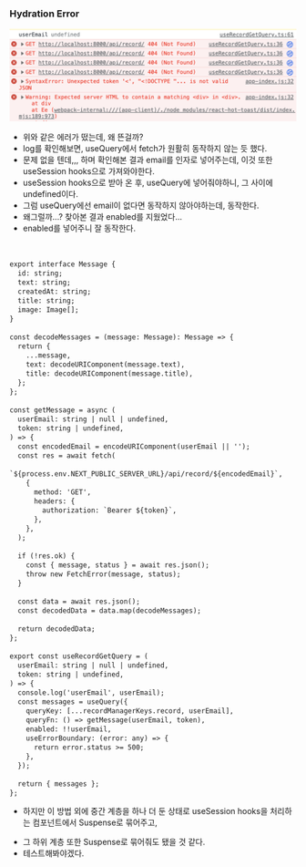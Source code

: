 ### Hydration Error

![useQuery enabled Error](./../screen/useQuery-enabled.png)

- 위와 같은 에러가 떴는데, 왜 뜬걸까?
- log를 확인해보면, useQuery에서 fetch가 원활히 동작하지 않는 듯 했다.
- 문제 없을 텐데,,, 하며 확인해본 결과 email를 인자로 넣어주는데, 이것 또한 useSession hooks으로 가져와야한다.
- useSession hooks으로 받아 온 후, useQuery에 넣어줘야하니, 그 사이에 undefined이다.
- 그럼 useQuery에선 email이 없다면 동작하지 않아야하는데, 동작한다.
- 왜그럴까...? 찾아본 결과 enabled를 지웠었다...
- enabled를 넣어주니 잘 동작한다.

<br>

```TSX
export interface Message {
  id: string;
  text: string;
  createdAt: string;
  title: string;
  image: Image[];
}

const decodeMessages = (message: Message): Message => {
  return {
    ...message,
    text: decodeURIComponent(message.text),
    title: decodeURIComponent(message.title),
  };
};

const getMessage = async (
  userEmail: string | null | undefined,
  token: string | undefined,
) => {
  const encodedEmail = encodeURIComponent(userEmail || '');
  const res = await fetch(
    `${process.env.NEXT_PUBLIC_SERVER_URL}/api/record/${encodedEmail}`,
    {
      method: 'GET',
      headers: {
        authorization: `Bearer ${token}`,
      },
    },
  );

  if (!res.ok) {
    const { message, status } = await res.json();
    throw new FetchError(message, status);
  }

  const data = await res.json();
  const decodedData = data.map(decodeMessages);

  return decodedData;
};

export const useRecordGetQuery = (
  userEmail: string | null | undefined,
  token: string | undefined,
) => {
  console.log('userEmail', userEmail);
  const messages = useQuery({
    queryKey: [...recordManagerKeys.record, userEmail],
    queryFn: () => getMessage(userEmail, token),
    enabled: !!userEmail,
    useErrorBoundary: (error: any) => {
      return error.status >= 500;
    },
  });

  return { messages };
};
```

- 하지만 이 방법 외에 중간 계층을 하나 더 둔 상태로 useSession hooks을 처리하는 컴포넌트에서 Suspense로 묶어주고,

* 그 하위 계층 또한 Suspense로 묶어줘도 됐을 것 같다.
* 테스트해봐야겠다.
